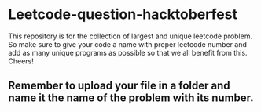 # Leetcode-question-hacktoberfest


This repository is for the collection of largest and unique leetcode problem. So make sure to give your code a name with proper leetcode number and add as many unique programs as possible so that we all benefit from this. Cheers!
## Remember to upload your file in a folder and name it the name of the problem with its number.
